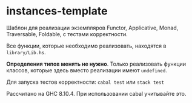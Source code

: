 # instances-template

Шаблон для реализации экземпляров Functor, Applicative, Monad, Traversable, Foldable, с тестами корректности.

Все функции, которые необходимо реализовать, находятся в `library/Lib.hs`.

**Определения типов менять не нужно**. Только реализовать функции классов, которые здесь вместо реализации имеют `undefined`.

Для запуска тестов корректности: `cabal test` или `stack test`

Рассчитано на GHC 8.10.4. При использовании cabal учитывайте это.
